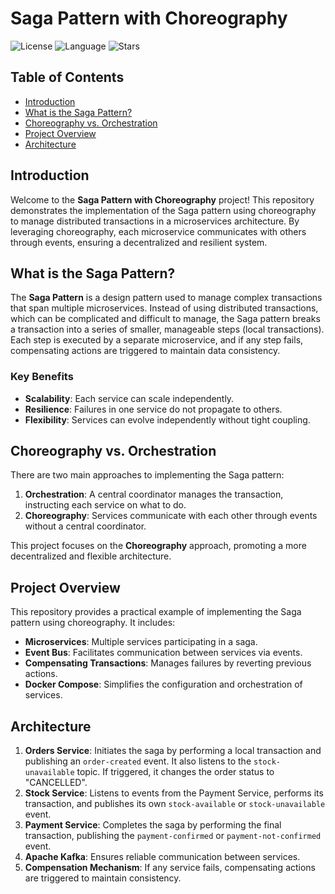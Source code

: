 # Saga Pattern with Choreography

![License](https://img.shields.io/github/license/clesiosmatos/saga-pattern-choreography)
![Language](https://img.shields.io/github/languages/top/clesiosmatos/saga-pattern-choreography)
![Stars](https://img.shields.io/github/stars/clesiosmatos/saga-pattern-choreography?style=social)

## Table of Contents

- [Introduction](#introduction)
- [What is the Saga Pattern?](#what-is-the-saga-pattern)
- [Choreography vs. Orchestration](#choreography-vs-orchestration)
- [Project Overview](#project-overview)
- [Architecture](#architecture)

## Introduction

Welcome to the **Saga Pattern with Choreography** project! This repository demonstrates the implementation of the Saga pattern using choreography to manage distributed transactions in a microservices architecture. By leveraging choreography, each microservice communicates with others through events, ensuring a decentralized and resilient system.

## What is the Saga Pattern?

The **Saga Pattern** is a design pattern used to manage complex transactions that span multiple microservices. Instead of using distributed transactions, which can be complicated and difficult to manage, the Saga pattern breaks a transaction into a series of smaller, manageable steps (local transactions). Each step is executed by a separate microservice, and if any step fails, compensating actions are triggered to maintain data consistency.

### Key Benefits

- **Scalability**: Each service can scale independently.
- **Resilience**: Failures in one service do not propagate to others.
- **Flexibility**: Services can evolve independently without tight coupling.

## Choreography vs. Orchestration

There are two main approaches to implementing the Saga pattern:

1. **Orchestration**: A central coordinator manages the transaction, instructing each service on what to do.
2. **Choreography**: Services communicate with each other through events without a central coordinator.

This project focuses on the **Choreography** approach, promoting a more decentralized and flexible architecture.

## Project Overview

This repository provides a practical example of implementing the Saga pattern using choreography. It includes:

- **Microservices**: Multiple services participating in a saga.
- **Event Bus**: Facilitates communication between services via events.
- **Compensating Transactions**: Manages failures by reverting previous actions.
- **Docker Compose**: Simplifies the configuration and orchestration of services.

## Architecture

1. **Orders Service**: Initiates the saga by performing a local transaction and publishing an `order-created` event. It also listens to the `stock-unavailable` topic. If triggered, it changes the order status to "CANCELLED".
2. **Stock Service**: Listens to events from the Payment Service, performs its transaction, and publishes its own `stock-available` or `stock-unavailable` event.
3. **Payment Service**: Completes the saga by performing the final transaction, publishing the `payment-confirmed` or `payment-not-confirmed` event.
4. **Apache Kafka**: Ensures reliable communication between services.
5. **Compensation Mechanism**: If any service fails, compensating actions are triggered to maintain consistency.
